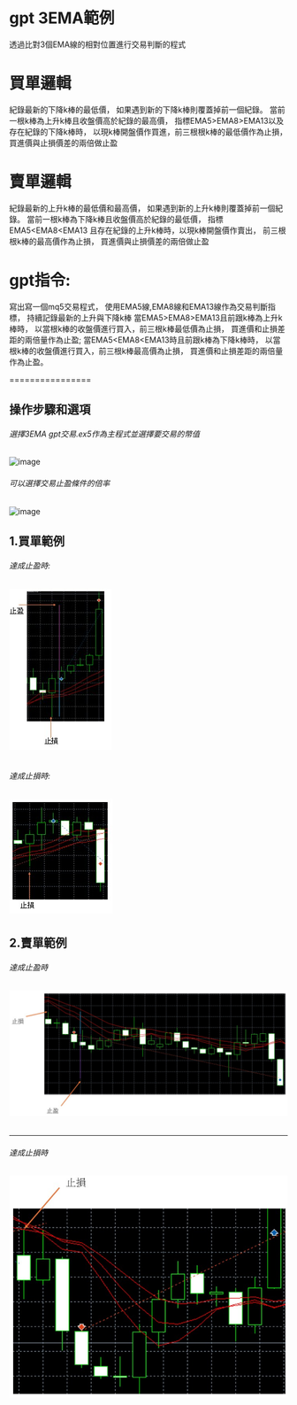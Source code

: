 gpt 3EMA範例
==================

透過比對3個EMA線的相對位置進行交易判斷的程式

買單邏輯
==================
紀錄最新的下降k棒的最低價，
如果遇到新的下降k棒則覆蓋掉前一個紀錄。
當前一根k棒為上升k棒且收盤價高於紀錄的最高價，
指標EMA5>EMA8>EMA13以及存在紀錄的下降k棒時，
以現k棒開盤價作買進，前三根根k棒的最低價作為止損，
買進價與止損價差的兩倍做止盈

賣單邏輯
==================
紀錄最新的上升k棒的最低價和最高價，
如果遇到新的上升k棒則覆蓋掉前一個紀錄。
當前一根k棒為下降k棒且收盤價高於紀錄的最低價，
指標EMA5<EMA8<EMA13
且存在紀錄的上升k棒時，以現k棒開盤價作賣出，
前三根根k棒的最高價作為止損，
買進價與止損價差的兩倍做止盈

gpt指令:
================
寫出寫一個mq5交易程式，
使用EMA5線,EMA8線和EMA13線作為交易判斷指標，
持續記錄最新的上升與下降k棒
當EMA5>EMA8>EMA13且前跟k棒為上升k棒時，
以當根k棒的收盤價進行買入，前三根k棒最低價為止損，
買進價和止損差距的兩倍量作為止盈;
當EMA5<EMA8<EMA13時且前跟k棒為下降k棒時，
以當根k棒的收盤價進行買入，前三根k棒最高價為止損，
買進價和止損差距的兩倍量作為止盈。

================
## 操作步驟和選項 ##
###### 選擇3EMA gpt交易.ex5作為主程式並選擇要交易的幣值 ######
![image](https://github.com/user-attachments/assets/76cbecfb-b3fb-4afd-898f-d35a4323e850)
###### 可以選擇交易止盈條件的倍率 ######
![image](https://github.com/user-attachments/assets/cb7fd10e-aa45-4f8f-9e01-33e3e9f38501)

## 1.買單範例 ##
  ###### 達成止盈時: ######
  ###### ![image](https://github.com/worldstar/MT5-MultiTimeFrame-MA-TDI-Dashboard/blob/main/gpt%20trade%201/%E8%B2%B7%E5%96%AE%E6%AD%A2%E7%9B%88.jpg) ######
  ###### 達成止損時: ######
  ###### ![image](https://github.com/worldstar/MT5-MultiTimeFrame-MA-TDI-Dashboard/blob/main/gpt%20trade%201/%E8%B2%B7%E5%96%AE%E6%AD%A2%E6%90%8D.jpg) ######
## 2.賣單範例 ##
  ###### 達成止盈時 ######
  ###### ![image](https://github.com/worldstar/MT5-MultiTimeFrame-MA-TDI-Dashboard/blob/main/gpt%20trade%201/%E8%B3%A3%E5%96%AE%E6%AD%A2%E7%9B%88.jpg) ######
  -----------------------------------------------
  ###### 達成止損時 #######
  ###### ![image](https://github.com/worldstar/MT5-MultiTimeFrame-MA-TDI-Dashboard/blob/main/gpt%20trade%201/%E8%B3%A3%E5%96%AE%E6%AD%A2%E6%90%8D.jpg) #######
